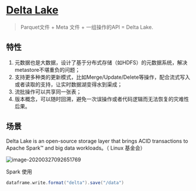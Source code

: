 # [Delta Lake](https://delta.io/)

> Parquet文件 + Meta 文件 + 一组操作的API = Delta Lake.

## 特性

1. 元数据也是大数据，设计了基于分布式存储（如HDFS）的元数据系统，解决metastore不堪重负的问题；
2. 支持更多种类的更新模式，比如Merge/Update/Delete等操作，配合流式写入或者读取的支持，让实时数据湖变得水到渠成；
3. 流批操作可以共享同一张表；
4. 版本概念，可以随时回溯，避免一次误操作或者代码逻辑而无法恢复的灾难性后果。



## 场景

Delta Lake is an open-source storage layer that brings ACID transactions to Apache Spark™ and big data workloads。（ Linux 基金会）

![image-20200327092651769](C:\Users\xliu\AppData\Roaming\Typora\typora-user-images\image-20200327092651769.png)

Spark 使用

```scala
dataframe.write.format("delta").save("/data")
```



